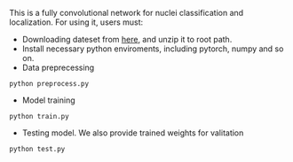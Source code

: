This is a fully convolutional network for nuclei classification and localization. For using it, users must: 

- Downloading dateset from [here](https://www2.warwick.ac.uk/fac/sci/dcs/research/tia/data), and unzip it to root path.
- Install necessary python enviroments, including pytorch, numpy and so on.
- Data preprecessing
```
python preprocess.py
```
- Model training
```
python train.py
```
- Testing model. We also provide trained weights for valitation
```
python test.py
```
